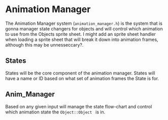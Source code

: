 # Animation Manager

The Animation Manager system (```animation_manager.h```) is the system that is gonna manager state changers for objects and will control which animation to use from the Objects sprite sheet. I might add an sprite sheet handler when loading a sprite sheet that will break it down into animation frames, although this may be unnesseccary?.

## States

States will be the core component of the animation manager. States will have a name or ID based on what set of animation frames the State is for. 

## Anim_Manager

Based on any given input will manage the state flow-chart and control which animation state the ```Object::Object ``` is in.